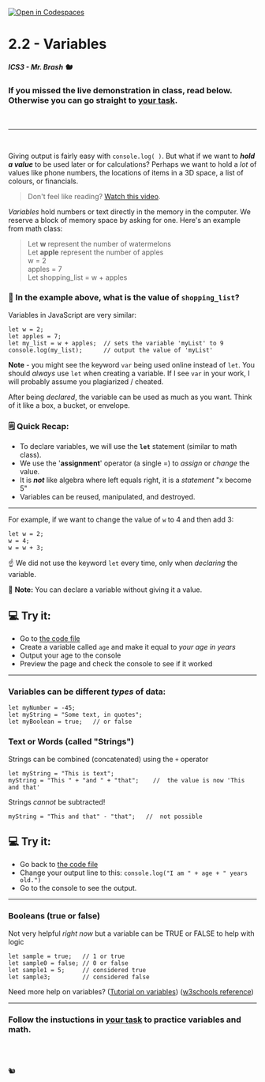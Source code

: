 [![Open in Codespaces](https://classroom.github.com/assets/launch-codespace-2972f46106e565e64193e422d61a12cf1da4916b45550586e14ef0a7c637dd04.svg)](https://classroom.github.com/open-in-codespaces?assignment_repo_id=16397200)
# 2.2 - Variables

##### ICS3 - Mr. Brash 🐿️

### If you missed the live demonstration in class, read below. Otherwise you can go straight to [your task](./YOUR_TASK.md).

<br>

---

<br>

Giving output is fairly easy with `console.log( )`. But what if we want to **_hold a value_** to be used later or for calculations?
Perhaps we want to hold a _lot_ of values like phone numbers, the locations of items in a 3D space, a list of colours, or financials.

> Don't feel like reading? [Watch this video](https://youtu.be/hmIxMwTBsO4).

_Variables_ hold numbers or text directly in the memory in the computer. We reserve a block of memory space by asking for one. Here's an example from math class:

> Let <b>w</b> represent the number of watermelons<br>
> Let <b>apple</b> represent the number of apples<br>
> w = 2<br>
> apples = 7<br>
> Let shopping_list = w + apples

### 🤔 In the example above, what is the value of `shopping_list`?

Variables in JavaScript are very similar:
```JS
let w = 2;
let apples = 7;
let my_list = w + apples;  // sets the variable 'myList' to 9
console.log(my_list);      // output the value of 'myList'
```

**Note** - you might see the keyword `var` being used online instead of `let`. You should _always_ use `let` when creating a variable. If I see `var` in your work, I will probably assume you plagiarized / cheated.

After being _declared_, the variable can be used as much as you want. Think of it like a box, a bucket, or envelope.

### 🗒️ Quick Recap:
- To declare variables, we will use the **`let`** statement (similar to math class).
- We use the '**assignment**' operator (a single =) to _assign_ or _change_ the value.
- It is _**not**_ like algebra where left equals right, it is a _statement_ "x become 5"
- Variables can be reused, manipulated, and destroyed.

---

For example, if we want to change the value of `w` to 4 and then add 3:
```JS
let w = 2;
w = 4;
w = w + 3;
```

☝️ We did not use the keyword `let` every time, only when _declaring_ the variable.

📝 **Note:** You can declare a variable without giving it a value.


## 💻 Try it:
- Go to [the code file](./main.js)
- Create a variable called `age` and make it equal to _your age in years_
- Output your age to the console
- Preview the page and check the console to see if it worked
---

### Variables can be different _types_ of data:
```JS
let myNumber = -45;
let myString = "Some text, in quotes";
let myBoolean = true;   // or false
```

### Text or Words (called "Strings")
Strings can be combined (concatenated) using the `+` operator
```JS
let myString = "This is text";
myString = "This " + "and " + "that";    //  the value is now 'This and that'
```

Strings _cannot_ be subtracted!
```JS
myString = "This and that" - "that";   //  not possible
```

## 💻 Try it:
- Go back to [the code file](./main.js)
- Change your output line to this: `console.log("I am " + age + " years old.")`
- Go to the console to see the output.

<hr>

### Booleans (true or false)
Not very helpful _right now_ but a variable can be TRUE or FALSE to help with logic
```JS
let sample = true;   // 1 or true
let sample0 = false; // 0 or false
let sample1 = 5;     // considered true
let sample3;         // considered false
```

Need more help on variables?
([Tutorial on variables](https://javascript.info/variables)) ([w3schools reference](https://www.w3schools.com/js/js_variables.asp))


---

### Follow the instuctions in [your task](./YOUR_TASK.md) to practice variables and math.

<br><br>

🐿️
